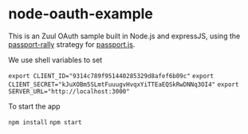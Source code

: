 node-oauth-example
==================

This is an Zuul OAuth sample built in Node.js and expressJS, using the [passport-rally](https://github.com/waffleio/passport-rally) strategy for [passport.js](http://passportjs.org/).

We use shell variables to set

`export CLIENT_ID="9314c789f951440285329d8afef6b09c"`
`export CLIENT_SECRET="kJuXOBm5SLmtFuuugvHvqxYiTTEaEQSkRwDNNq3OI4"`
`export SERVER_URL="http://localhost:3000"`

To start the app

`npm install`
`npm start`
